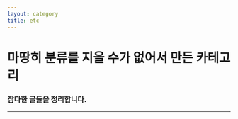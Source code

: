 ```yaml
---
layout: category
title: etc
---
```


# 마땅히 분류를 지을 수가 없어서 만든 카테고리
### 잡다한 글들을 정리합니다.

- - -  
